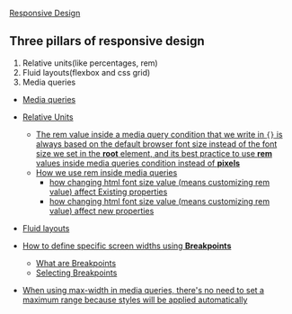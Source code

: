 [Responsive Design](https://youtu.be/1ra4yeyjFFc?si=BZtec0zD6IVWorSy&t=11500)
## Three pillars of responsive design
1. Relative units(like percentages, rem)
2. Fluid layouts(flexbox and css grid) 
3.  Media queries
- [Media queries](https://youtu.be/1ra4yeyjFFc?si=n9ZXMOyT0ZTjmg3h&t=11657)
- [Relative Units](https://youtu.be/1ra4yeyjFFc?si=PsvLfsVNsMrJWQSO&t=12581)
  - [The rem value inside a media query condition that we write in `{}` is always based on the default browser font size instead of the font size we set in the **root** element, and its best practice to use **rem** values inside media queries condition instead of **pixels**](https://youtu.be/1ra4yeyjFFc?si=DX9qYWcWGd4gDphn&t=12727)
  - [How we use rem inside media queries](https://youtu.be/1ra4yeyjFFc?si=Hhk3A2Rromk2cVGz&t=13042)
      - [how changing html font size value (means customizing rem value) affect Existing properties](https://youtu.be/1ra4yeyjFFc?si=9YJa5c_idd6iO7DO&t=13127)     
       - [how changing html font size value (means customizing rem value) affect new properties](https://youtu.be/1ra4yeyjFFc?si=Q87-hWe95vY6yDSz&t=13471)
- [Fluid layouts](https://youtu.be/1ra4yeyjFFc?si=v-VwNrSmJeMJ-f3s&t=13795)

- [How to define specific screen widths using **Breakpoints**](https://youtu.be/1ra4yeyjFFc?si=_6qfE0isTBjQ6OFW&t=14005)
    - [What are Breakpoints](https://youtu.be/1ra4yeyjFFc?si=r1CtS_ojp1ohbjN-&t=14015)
    - [Selecting Breakpoints](https://youtu.be/1ra4yeyjFFc?si=81njZRfAgtadv1-d&t=14051)
- [When using max-width in media queries, there's no need to set a maximum range because styles will be applied automatically](https://youtu.be/1ra4yeyjFFc?si=o1zG4Mfh_QtDbPtD&t=14507)